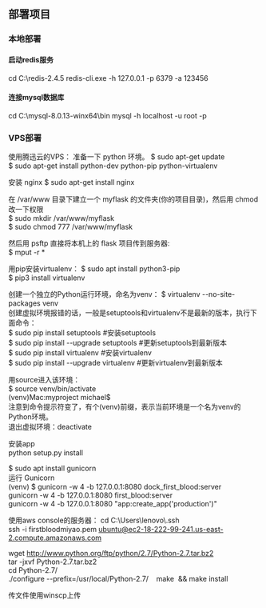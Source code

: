 ## 部署项目

### 本地部署
#### 启动redis服务
cd C:\redis-2.4.5
redis-cli.exe -h 127.0.0.1 -p 6379 -a 123456 

#### 连接mysql数据库
cd C:\mysql-8.0.13-winx64\bin
mysql -h localhost -u root -p


### VPS部署

使用腾迅云的VPS：
准备一下 python 环境。
$ sudo apt-get update  
$ sudo apt-get install python-dev python-pip python-virtualenv  

安装 nginx
$ sudo apt-get install nginx  

在 /var/www 目录下建立一个 myflask 的文件夹(你的项目目录)，然后用 chmod 改一下权限  
$ sudo mkdir /var/www/myflask  
$ sudo chmod 777 /var/www/myflask  


然后用 psftp 直接将本机上的 flask 项目传到服务器:  
$ mput -r *  


用pip安装virtualenv： 
$ sudo apt install python3-pip  
$ pip3 install virtualenv  

创建一个独立的Python运行环境，命名为venv： 
$ virtualenv --no-site-packages venv  
创建虚拟环境报错的话，一般是setuptools和virtualenv不是最新的版本，执行下面命令：  
$ sudo pip install setuptools #安装setuptools  
$ sudo pip install --upgrade setuptools #更新setuptools到最新版本  
$ sudo pip install virtualenv #安装virtualenv  
$ sudo pip install --upgrade virtualenv   #更新virtualenv到最新版本  

用source进入该环境：  
$ source venv/bin/activate  
(venv)Mac:myproject michael$  
注意到命令提示符变了，有个(venv)前缀，表示当前环境是一个名为venv的Python环境。  
退出虚拟环境：deactivate  

安装app  
python setup.py install  


$ sudo apt install gunicorn  
运行 Gunicorn  
(venv) $ gunicorn -w 4 -b 127.0.0.1:8080 dock_first_blood:server  
gunicorn -w 4 -b 127.0.0.1:8080 first_blood:server  
gunicorn -w 4 -b 127.0.0.1:8080 "app:create_app('production')"  



使用aws console的服务器：
cd C:\Users\lenovo\\.ssh  
ssh -i firstbloodmiyao.pem ubuntu@ec2-18-222-99-241.us-east-2.compute.amazonaws.com  

wget http://www.python.org/ftp/python/2.7/Python-2.7.tar.bz2    
tar -jxvf Python-2.7.tar.bz2  
cd Python-2.7/  
./configure --prefix=/usr/local/Python-2.7/    
make  && make install  

传文件使用winscp上传  

